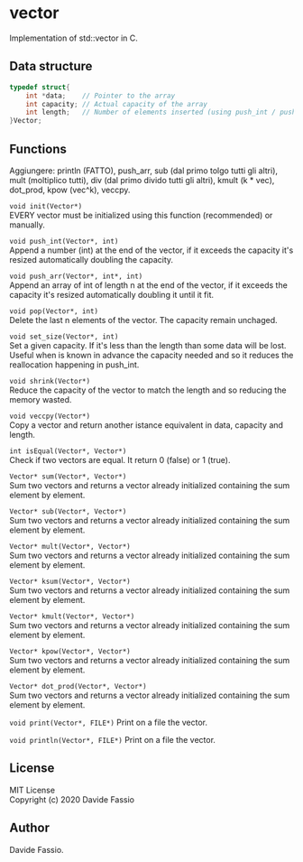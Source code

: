# vector
Implementation of std::vector in C.

## Data structure
``` C
typedef struct{
    int *data;    // Pointer to the array
    int capacity; // Actual capacity of the array
    int length;   // Number of elements inserted (using push_int / push_arr)
}Vector;
```

## Functions
Aggiungere: println (FATTO), push_arr, sub (dal primo tolgo tutti gli altri), mult (moltiplico tutti), div (dal primo divido tutti gli altri), kmult (k * vec), dot_prod, kpow (vec^k), veccpy.

```void init(Vector*)``` \
EVERY vector must be initialized using this function (recommended) or manually.

```void push_int(Vector*, int)``` \
Append a number (int) at the end of the vector, if it exceeds the capacity it's resized automatically doubling the capacity. 

```void push_arr(Vector*, int*, int)``` \
Append an array of int of length n at the end of the vector, if it exceeds the capacity it's resized automatically doubling it until it fit. 

```void pop(Vector*, int)``` \
Delete the last n elements of the vector. The capacity remain unchaged.

```void set_size(Vector*, int)``` \
Set a given capacity. If it's less than the length than some data will be lost. Useful when is known in advance the capacity needed and so it reduces the reallocation happening in push_int.

```void shrink(Vector*)``` \
Reduce the capacity of the vector to match the length and so reducing the memory wasted.

```void veccpy(Vector*)``` \
Copy a vector and return another istance equivalent in data, capacity and length.

```int isEqual(Vector*, Vector*)``` \
Check if two vectors are equal. It return 0 (false) or 1 (true).

```Vector* sum(Vector*, Vector*)``` \
Sum two vectors and returns a vector already initialized containing the sum element by element.


```Vector* sub(Vector*, Vector*)``` \
Sum two vectors and returns a vector already initialized containing the sum element by element.


```Vector* mult(Vector*, Vector*)``` \
Sum two vectors and returns a vector already initialized containing the sum element by element.

```Vector* ksum(Vector*, Vector*)``` \
Sum two vectors and returns a vector already initialized containing the sum element by element.


```Vector* kmult(Vector*, Vector*)``` \
Sum two vectors and returns a vector already initialized containing the sum element by element.


```Vector* kpow(Vector*, Vector*)``` \
Sum two vectors and returns a vector already initialized containing the sum element by element.


```Vector* dot_prod(Vector*, Vector*)``` \
Sum two vectors and returns a vector already initialized containing the sum element by element.

```void print(Vector*, FILE*)``` 
Print on a file the vector.

```void println(Vector*, FILE*)``` 
Print on a file the vector.

## License
MIT License \
Copyright (c) 2020 Davide Fassio

## Author
Davide Fassio.
